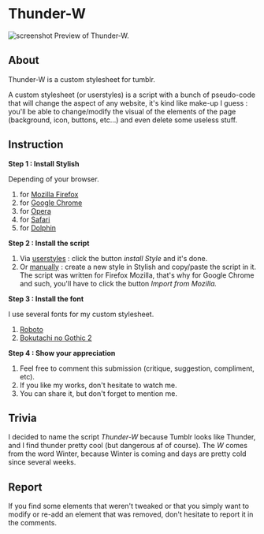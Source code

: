 # Thunder-W

![screenshot](https://i.imgur.com/sSchEAU.jpg)
Preview of Thunder-W.

About
-------------------------------

Thunder-W is a custom stylesheet for tumblr.

A custom stylesheet (or userstyles) is a script with a bunch of pseudo-code that will change the aspect of any website, it's kind like make-up I guess : you'll be able to change/modify the visual of the elements of the page (background, icon, buttons, etc...) and even delete some useless stuff.


Instruction
-------------------------------

<strong>Step 1 : Install Stylish</strong>

<span>Depending of your browser.</span>
<ol>
<li>for <a href="https://addons.mozilla.org/en-US/firefox/addon/stylish/">Mozilla Firefox</a></li>
<li>for <a href="https://chrome.google.com/webstore/detail/stylish-custom-themes-for/fjnbnpbmkenffdnngjfgmeleoegfcffe?hl=en">Google Chrome</a></li>
<li>for <a href="https://addons.opera.com/en/extensions/details/stylish/">Opera</a></li>
<li>for <a href="http://sobolev.us/stylish/">Safari</a></li>
<li> for <a href="https://play.google.com/store/apps/details?id=ru.pmmlabs.stylish&amp;hl=en">Dolphin</a></li>
</ol>

<strong>Step 2 : Install the script </strong>
<ol>
<li> Via <a href="https://userstyles.org/styles/152598/thunder-w-tumblr-css">userstyles</a> : click the button <i>install Style</i> and it's done.</li>
<li> Or <a href="https://pastebin.com/saMAGCdZ">manually</a> : create a new style in Stylish and copy/paste the script in it. The script was written for Firefox Mozilla, that's why for Google Chrome and such, you'll have to click the button <i>Import from Mozilla.</i></li>
</ol>

<strong>Step 3 : Install the font </strong>

I use several fonts for my custom stylesheet.
<ol>
<li> <a href="https://www.fontsquirrel.com/fonts/roboto">Roboto</a></li>
<li> <a href="http://www.freejapanesefont.com/bokutachi-gothic-2-bold/">Bokutachi no Gothic 2 </a></li>
</ol>

<strong>Step 4 : Show your appreciation </strong>
<ol>
<li>Feel free to comment this submission (critique, suggestion, compliment, etc).</li>
<li>If you like my works, don't hesitate to watch me.</li>
<li>You can share it, but don't forget to mention me.</li>
</ol>

Trivia
-------------------------------

I decided to name the script <i>Thunder-W</i> because Tumblr looks like Thunder, and I find thunder pretty cool (but dangerous af of course). The <i>W</i> comes from the word Winter, because Winter is coming and days are pretty cold since several weeks.


Report
-------------------------------

If you find some elements that weren't tweaked or that you simply want to modify or re-add an element that was removed, don't hesitate to report it in the comments.
